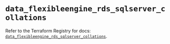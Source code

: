 # `data_flexibleengine_rds_sqlserver_collations`

Refer to the Terraform Registry for docs: [`data_flexibleengine_rds_sqlserver_collations`](https://registry.terraform.io/providers/flexibleenginecloud/flexibleengine/1.46.0/docs/data-sources/rds_sqlserver_collations).
